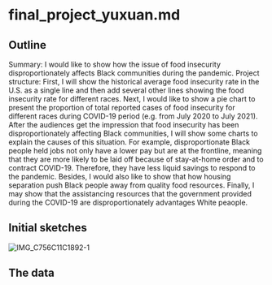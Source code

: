 # final_project_yuxuan.md
## Outline
Summary: I would like to show how the issue of food insecurity disproportionately affects Black communities during the pandemic.
Project structure: First, I will show the historical average food insecurity rate in the U.S. as a single line and then add several other lines showing the food insecurity rate for different races. Next, I would like to show a pie chart to present the proportion of total reported cases of food insecurity for different races during COVID-19 period (e.g. from July 2020 to July 2021). After the audiences get the impression that food insecurity has been disproportionately affecting Black communities, I will show some charts to explain the causes of this situation. For example, disproportionate Black people held jobs not only have a lower pay but are at the frontline, meaning that they are more likely to be laid off because of stay-at-home order and to contract COVID-19. Therefore, they have less liquid savings to respond to the pandemic. Besides, I would also like to show that how housing separation push Black people away from quality food resources. Finally, I may show that the assistancing resources that the government provided during the COVID-19 are disproportionately advantages White peaople. 
## Initial sketches
![IMG_C756C11C1892-1](https://user-images.githubusercontent.com/89853804/134916018-1b9f08e2-2c58-40f0-b753-a100b0b5766c.jpeg)
## The data
